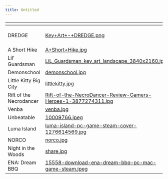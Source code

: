 ```yaml
---
title: Untitled
---
```


<table data-view="cards"><thead><tr><th></th><th data-hidden data-card-cover data-type="files"></th><th data-hidden data-card-target data-type="content-ref"></th></tr></thead><tbody><tr><td>DREDGE</td><td><a href="../assets/Key+Art+-+DREDGE.png">Key+Art+-+DREDGE.png</a></td><td><a href="https://www.gamedeveloper.com/design/dredge-wasn-t-originally-going-to-be-a-narrative-game-but-then-it-became-one-of-2023-s-best">https://www.gamedeveloper.com/design/dredge-wasn-t-originally-going-to-be-a-narrative-game-but-then-it-became-one-of-2023-s-best</a></td></tr><tr><td>A Short Hike</td><td><a href="../assets/A+Short+Hike.jpg">A+Short+Hike.jpg</a></td><td><a href="https://ashorthike.com/">https://ashorthike.com/</a></td></tr><tr><td>Lil' Guardsman </td><td><a href="../assets/LiL_Guardsman_key_art_landscape_3840x2160.jpg">LiL_Guardsman_key_art_landscape_3840x2160.jpg</a></td><td><a href="https://store.steampowered.com/app/1924360/Lil_Guardsman/">https://store.steampowered.com/app/1924360/Lil_Guardsman/</a></td></tr><tr><td>Demonschool</td><td><a href="../assets/demonschool.jpg">demonschool.jpg</a></td><td><a href="https://necrosoftgames.com/demonschool/">https://necrosoftgames.com/demonschool/</a></td></tr><tr><td>Little Kitty Big City</td><td><a href="../assets/littlekitty.jpg">littlekitty.jpg</a></td><td><a href="https://www.littlekittybigcity.com/">https://www.littlekittybigcity.com/</a></td></tr><tr><td>Rift of the Necrodancer</td><td><a href="../assets/Rift-of-the-NecroDancer-Review-Gamers-Heroes-1-3877274311.jpg">Rift-of-the-NecroDancer-Review-Gamers-Heroes-1-3877274311.jpg</a></td><td><a href="https://braceyourselfgames.com/rift-of-the-necrodancer/">https://braceyourselfgames.com/rift-of-the-necrodancer/</a></td></tr><tr><td>Venba</td><td><a href="../assets/venba.jpg">venba.jpg</a></td><td><a href="https://venbagame.com/">https://venbagame.com/</a></td></tr><tr><td>Unbeatable</td><td><a href="../assets/10009766.jpeg">10009766.jpeg</a></td><td><a href="https://www.unbeatablegame.com/">https://www.unbeatablegame.com/</a></td></tr><tr><td>Luma Island</td><td><a href="../assets/luma-island-pc-game-steam-cover-1276614569.jpg">luma-island-pc-game-steam-cover-1276614569.jpg</a></td><td><a href="https://store.steampowered.com/app/2408820/Luma_Island/">https://store.steampowered.com/app/2408820/Luma_Island/</a></td></tr><tr><td>NORCO</td><td><a href="../assets/norco.jpg">norco.jpg</a></td><td><a href="https://store.steampowered.com/app/1221250/NORCO/">https://store.steampowered.com/app/1221250/NORCO/</a></td></tr><tr><td>Night in the Woods</td><td><a href="../assets/share.jpg">share.jpg</a></td><td><a href="http://www.nightinthewoods.com/">http://www.nightinthewoods.com/</a></td></tr><tr><td>ENA: Dream BBQ</td><td><a href="../assets/15558-download-ena-dream-bbq-pc-mac-game-steam.jpeg">15558-download-ena-dream-bbq-pc-mac-game-steam.jpeg</a></td><td><a href="https://joelgc.com/">https://joelgc.com/</a></td></tr></tbody></table>
